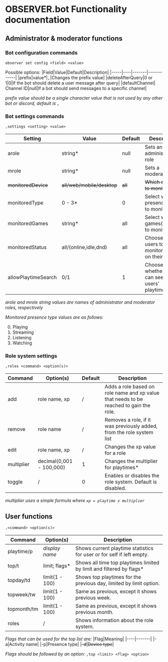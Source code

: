 # OBSERVER.bot Functionality documentation

## Administrator & moderator functions
### Bot configuration commands
    observer set config <field> <value>
Possible options: 
|Field|Value|Default|Description|
|-----|----|-------|------------|
|prefix|value*|<kbd>,</kbd>|Changes the prefix value|
|deleteAfterQuery|0 or 1|0|If the bot should delete a user message after query|
|defaultChannel| Channel ID|null|If a bot should send messages to a specific channel|

*prefix value should be a single character value that is not used by any other bot or discord, default is <kbd>,</kbd>*

### Bot settings commands
    ,settings <setting> <value>

|Setting|Value|Default|Description|
|-------|-----|-------|-----------|
|arole|string*|null|Sets an administrator role|
|mrole|string*|null|Sets a moderator role|
|~~monitoredDevice~~|~~all/web/mobile/desktop~~|~~all~~|~~Which devices to monitor~~|
|monitoredType|0 - 3*|0|Select which presence types to monitor|
|monitoredGames|string*|all|Select which games(activity) to monitor|
|monitoredStatus|all/(online,idle,dnd)|all|Choose which users to monitor based on their status|
|allowPlaytimeSearch|0/1|1|Choose whether users can see other users' playtimes|

*arole and mrole string values are names of administrator and moderator roles, respectively*

*Monitored presence type values are as follows:*

0. Playing
1. Streaming
2. Listening
3. Watching
### Role system settings
    ,roles <command> <option(s)>
|Command|Option(s)|Default|Description|
|-------|---------|-------|-----------|
|add|role name, xp|/|Adds a role based on role name and xp value that needs to be reached to gain the role.|
|remove|role name|/|Removes a role, if it was previously added, from the role system list|
|edit|role name, xp|/|Changes the xp value for a role|
|multiplier|decimal(0,001 - 100,000)|1|Changes the multiplier for playtimes*|
|toggle|/|0|Enables or disables the role system. Default is disabled.|

*multiplier uses a simple formula where `xp = playtime x multiplier`*
## User functions

    ,<command> <option(s)>

|Command|Option(s)|Description|
|-------|---------|-----------|
|playtime/p|*display name*|Shows current playtime statistics for user or for self if left empty.|
|top/t|limit; flags*|Shows all time top playtimes limited by limit and filtered by flags*|
|topday/td|limit(1 - 100)|Shows top playtimes for the previous day, limited by limit option.|
|topweek/tw|limit(1 - 100)| Same as previous, except it shows previous week.|
|topmonth/tm|limit(1 - 100)| Same as previous, except it shows previous month.|
|roles|/|Shows information about the role system.|

*Flags that can be used for the top list are:*
|Flag|Meaning|
|----|-------|
|-a|Activity name|
|-p|Presence type|
|~~-d~~|~~Device type~~|

*Flags should be followed by an option:*
    `,top <limit> <flag> <option>`

